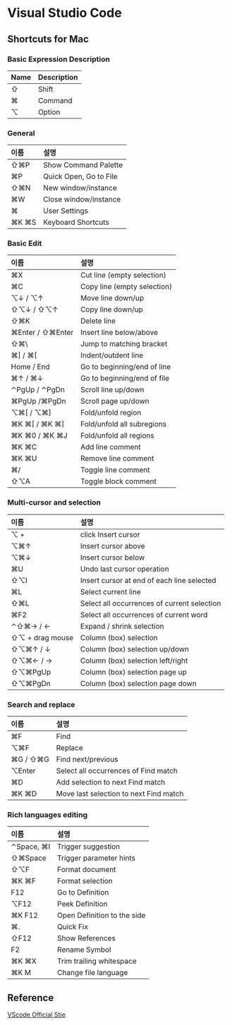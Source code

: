 # Visual Studio Code

## Shortcuts for Mac

### Basic Expression Description
|Name | Description |
|:--- |:---|   
|⇧| Shift |   
|⌘| Command |   
|⌥| Option |   

### General
|이름 | 설명 |
|:--- |:---|   
|⇧⌘P| Show Command Palette |   
|⌘P| Quick Open, Go to File |   
|⇧⌘N| New window/instance |  
|⌘W| Close window/instance |   
|⌘| User Settings |   
|⌘K ⌘S| Keyboard Shortcuts |   

### Basic Edit
|이름 | 설명 |
|:--- |:---|   
|⌘X |Cut line (empty selection)|
|⌘C |Copy line (empty selection)|
|⌥↓ / ⌥↑ |Move line down/up|
|⇧⌥↓ / ⇧⌥↑ |Copy line down/up|
|⇧⌘K |Delete line|
|⌘Enter / ⇧⌘Enter |Insert line below/above|
|⇧⌘\ |Jump to matching bracket|
|⌘] / ⌘[ |Indent/outdent line|
|Home / End |Go to beginning/end of line|
|⌘↑ / ⌘↓ |Go to beginning/end of file|
|⌃PgUp / ⌃PgDn |Scroll line up/down|
|⌘PgUp /⌘PgDn |Scroll page up/down|
|⌥⌘[ / ⌥⌘] |Fold/unfold region|
|⌘K ⌘[ / ⌘K ⌘] |Fold/unfold all subregions|
|⌘K ⌘0 / ⌘K ⌘J |Fold/unfold all regions|
|⌘K ⌘C |Add line comment|
|⌘K ⌘U |Remove line comment|
|⌘/ |Toggle line comment|
|⇧⌥A |Toggle block comment|

### Multi-cursor and selection
|이름 | 설명 |
|:--- |:---|
|⌥ + |click Insert cursor|
|⌥⌘↑ |Insert cursor above|
|⌥⌘↓ |Insert cursor below|
|⌘U |Undo last cursor operation|
|⇧⌥I |Insert cursor at end of each line selected|
|⌘L |Select current line|
|⇧⌘L|Select all occurrences of current selection|
|⌘F2 |Select all occurrences of current word|
|⌃⇧⌘→ / ← |Expand / shrink selection|
|⇧⌥ + drag mouse |Column (box) selection|
|⇧⌥⌘↑ / ↓ |Column (box) selection up/down|
|⇧⌥⌘← / → |Column (box) selection left/right|
|⇧⌥⌘PgUp |Column (box) selection page up|
|⇧⌥⌘PgDn |Column (box) selection page down|

### Search and replace
|이름 | 설명 |
|:--- |:---|
|⌘F |Find|
|⌥⌘F |Replace|
|⌘G / ⇧⌘G |Find next/previous|
|⌥Enter |Select all occurrences of Find match|
|⌘D |Add selection to next Find match|
|⌘K ⌘D |Move last selection to next Find match|

### Rich languages editing
|이름 | 설명 |
|:--- |:---|
|⌃Space, ⌘I |Trigger suggestion|
|⇧⌘Space |Trigger parameter hints|
|⇧⌥F |Format document|
|⌘K ⌘F |Format selection|
|F12 |Go to Definition|
|⌥F12 |Peek Definition
|⌘K F12 |Open Definition to the side|
|⌘. |Quick Fix|
|⇧F12 |Show References|
|F2 |Rename Symbol|
|⌘K ⌘X |Trim trailing whitespace|
|⌘K M |Change file language|

## Reference
[VScode Official Stie](https://code.visualstudio.com/shortcuts/keyboard-shortcuts-macos.pdf)